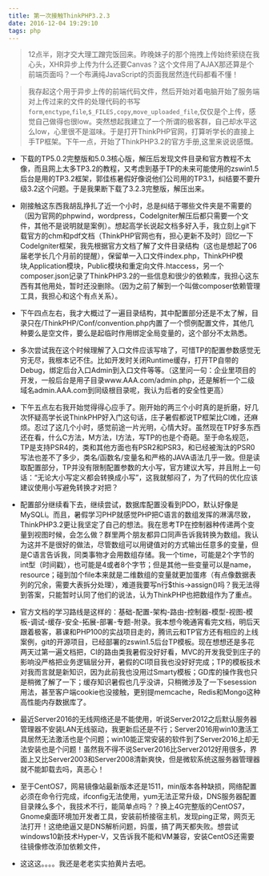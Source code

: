 ```yaml
---
title: 第一次接触ThinkPHP3.2.3
date: 2016-12-04 19:29:10
tags: php
---
```


> 12点半，刚才交大理工蹭完饭回来。昨晚妹子的那个拖拽上传始终萦绕在我心头，XHR异步上传为什么还要Canvas？这个文件用了AJAX那还算是个前端页面吗？一个布满纯JavaScript的页面我居然连代码都看不懂！

> 我存起这个用于异步上传的前端代码文件，然后开始对着电脑开始了服务端对上传过来的文件的处理代码的书写`form`,`enctype`,`file`,`$_FILES,copy`,`move_uploaded_file`,仅仅是个上传，感觉自己做得也很low。突然想起我建立了一个所谓的极客群，自己却水平这么low，心里很不是滋味。于是打开ThinkPHP官网，打算听学长的直接上手TP框架。下午一点，开始了ThinkPHP3.2的官方手册,这里来说说感慨。

<!-- more -->

- 下载的TP5.0.2完整版和5.0.3核心版，解压后发现文件目录和官方教程不太像，而且网上太多TP3.2的教程，又考虑到基于TP的未来可能使用的zswin1.5后台是用的TP3.2框架，郭佳栋暑假好像说他们公司用的TP3.1，纠结要不要升级3.2这个问题。于是我果断下载了3.2.3完整版，解压出来。

- 刚接触这东西我胡乱挣扎了近一个小时，总是纠结于哪些文件夹是不需要的（因为官网的phpwind，wordpress，CodeIgniter解压后都只需要一个文件，其他不是说明就是案例）。想起高学长说起文档多好入手，我立刻上git下载官方的chm和pdf文档（ThinkPHP官网也有，担心更新不及时）回忆一下CodeIgniter框架，我先根据官方文档了解了文件目录结构（这也是想起了06届老学长几个月前的提醒），保留单一入口文件index.php，ThinkPHP模块,Application模块，Public模块和重定向文件.htaccess，另一个composer.json记录了ThinkPHP3.2的一些信息和很少的依赖库，我担心这东西有其他用处，暂时还没删除。（因为之前了解到一个叫做composer依赖管理工具，我担心和这个有点关系）。

- 下午四点左右，我才大概过了一遍目录结构，其中配置部分还是不太了解，目录只在/ThinkPHP/Conf/convention.php内置了一个惯例配置文件，其他几种要么是空文件，要么是起临时作用绑定全局变量的，这个部分不太熟悉。

- 多次尝试我在这个时候理解了入口文件应该写啥了，可惜TP的配置参数感觉无穷无尽，我根本记不住。比如开发时关闭Runtime缓存，打开TP自带的Debug，绑定后台入口Admin到入口文件等等。（这里问一句：企业里项目的开发，一般后台是用子目录www.AAA.com/admin.php，还是解析一个二级域名admin.AAA.com到同级根目录呢，我认为后者的安全性更高）

- 下午五点左右我开始觉得得心应手了。刚开始的两三个小时真的是折磨，好几次怀疑高学长说ThinkPHP好入门这句话，庄子暑假都说TP框架比CI难，还麻烦。忍过了这几个小时，感觉前途一片光明，心情大好。虽然现在TP好多东西还在看，什么C方法，M方法，I方法，写TP的也是个奇葩。至于命名规范，TP是支持PSR4的，类和其他方面也有PSR2和PSR3，和已经被淘汰的PSR0写法也差不了多少，类名/函数名/变量名和严格的JAVA语法几乎一致。但是读取配置部分，TP并没有限制配置参数的大小写，官方建议大写，并且附上一句话：“无论大小写定义都会转换成小写”，这我就郁闷了，为了代码的优化应该建议使用小写避免转换才对把？

- 配置部分继续看下去，继续尝试，数据库配置没看到PDO，默认好像是MySQLi。而且，暑假学习PHP就感觉PHP把C语言的数组发挥的淋漓尽致，ThinkPHP3.2更让我坚定了自己的想法。我在思考TP在控制器种传递两个变量到视图时候，会怎么做？群里两个朋友都异口同声告诉我转换为数组。我认为这并不是很好的做法，尽管数组可以用键值对的方式输出任意多的变量，但是C语言告诉我，同类事物才会用数组存储。我一个time，可能是2个字节的int型（时间戳），也可能是4或者8个字节；但是其他一些变量可以是name，resource；碰到加个file本来就是二维数组的变量就更加蛋疼（有点像数据表列的冗余，需要大表拆分处理），难道我要写n行$this->assign()吗？我无法得到答案，只能暂时认同了他们的说法，认为ThinkPHP也把数组作为了重点。

- 官方文档的学习路线是这样的：基础-配置-架构-路由-控制器-模型-视图-模板-调试-缓存-安全-拓展-部署-专题-附录。我本想今晚通宵看完文档，明后天跟着极客，慕课和PHP100的实战项目走的，腾讯云和TP官方还有相应的上线案例，git的开源项目，已经部署的zswin1.5后台TP模板。现在想想还是多花两天过第一遍文档把，CI的路由类我暑假没好好看，MVC的开发我受到庄子的影响没严格把业务逻辑层分开，暑假的CI项目我也没好好完成；TP的模板技术对我而言就是新知识，因为此前我也没用过Smarty模板；GD库的操作我也只是稍微了解了一下；缓存知识暑假也几乎没讲，只稍微涉及了一下sesession用法，甚至客户端cookie也没接触，更别提memcache，Redis和Mongo这种高性能内存数据库了。

- 最近Server2016的无线网络还是不能使用，听说Server2012之后默认服务器管理器不安装LAN无线驱动，我更新后还是不行；Server2016用win10激活工具居然无法激活也是个问题；win10能正常安装的软件到了Server2016上却无法安装也是个问题！虽然我不得不说Server2016比Server2012好用很多，界面上又比Server2003和Server2008清新爽快，但是微软系统这服务器管理器就不能卸载去吗，真恶心！

- 至于CentOS7，网易镜像站最新版本还是1511，min版本各种缺损，网络配置必须在命令行完成，ifconfig无法使用，yum无法正常升级，DNS服务器配置目录辣么多个，我技术不行，能简单点吗？？换上4G完整版的CentOS7，Gnome桌面环境加开发者工具，安装前桥接宿主机，发现ping正常，网页无法打开！这绝绝逼又是DNS解析问题，妈蛋，搞了两天都失败。想尝试windows10新技术Hyper-V，又告诉我不能和VM兼容，安装CentOS还需要往镜像修改添加依赖文件，

- 这这这。。。。我还是老老实实拍黄片去吧。

